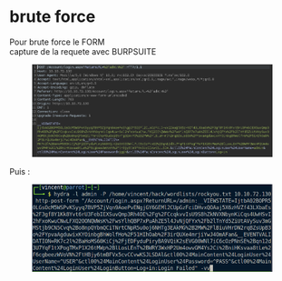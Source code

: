 # brute force

Pour brute force le FORM\
capture de la requete avec BURPSUITE

<div align="left" data-full-width="true">

<figure><img src="../.gitbook/assets/image (31).png" alt=""><figcaption></figcaption></figure>

</div>

Puis :

<figure><img src="../.gitbook/assets/image (1) (1) (1) (1) (1) (1).png" alt=""><figcaption></figcaption></figure>

